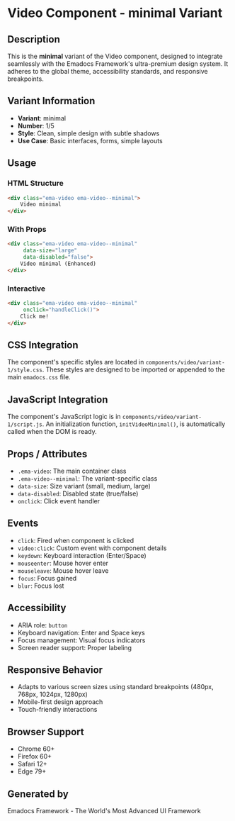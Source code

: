 # Video Component - minimal Variant

## Description
This is the **minimal** variant of the Video component, designed to integrate seamlessly with the Emadocs Framework's ultra-premium design system. It adheres to the global theme, accessibility standards, and responsive breakpoints.

## Variant Information
- **Variant**: minimal
- **Number**: 1/5
- **Style**: Clean, simple design with subtle shadows
- **Use Case**: Basic interfaces, forms, simple layouts

## Usage

### HTML Structure
```html
<div class="ema-video ema-video--minimal">
    Video minimal
</div>
```

### With Props
```html
<div class="ema-video ema-video--minimal" 
     data-size="large" 
     data-disabled="false">
    Video minimal (Enhanced)
</div>
```

### Interactive
```html
<div class="ema-video ema-video--minimal" 
     onclick="handleClick()">
    Click me!
</div>
```

## CSS Integration
The component's specific styles are located in `components/video/variant-1/style.css`. These styles are designed to be imported or appended to the main `emadocs.css` file.

## JavaScript Integration
The component's JavaScript logic is in `components/video/variant-1/script.js`. An initialization function, `initVideoMinimal()`, is automatically called when the DOM is ready.

## Props / Attributes
- `.ema-video`: The main container class
- `.ema-video--minimal`: The variant-specific class
- `data-size`: Size variant (small, medium, large)
- `data-disabled`: Disabled state (true/false)
- `onclick`: Click event handler

## Events
- `click`: Fired when component is clicked
- `video:click`: Custom event with component details
- `keydown`: Keyboard interaction (Enter/Space)
- `mouseenter`: Mouse hover enter
- `mouseleave`: Mouse hover leave
- `focus`: Focus gained
- `blur`: Focus lost

## Accessibility
- ARIA role: `button`
- Keyboard navigation: Enter and Space keys
- Focus management: Visual focus indicators
- Screen reader support: Proper labeling

## Responsive Behavior
- Adapts to various screen sizes using standard breakpoints (480px, 768px, 1024px, 1280px)
- Mobile-first design approach
- Touch-friendly interactions

## Browser Support
- Chrome 60+
- Firefox 60+
- Safari 12+
- Edge 79+

## Generated by
Emadocs Framework - The World's Most Advanced UI Framework
